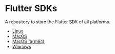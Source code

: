# Flutter SDKs

A repository to store the Flutter SDK of all platforms.

- [Linux](https://u.pcloud.link/publink/show?code=XZdfeSVZ57l0jGNUysmjSmPBOdx4oJgsyFl7)
- [MacOS](https://u.pcloud.link/publink/show?code=XZAfeSVZO7Vyotu6kNbu8nzsychbJB9bcpjV)
- [MacOS (arm64)](https://u.pcloud.link/publink/show?code=XZGfeSVZjxHadIklF9jkAlb7aYAMB81ngRtX)
- [Windows](https://u.pcloud.link/publink/show?code=XZrfeSVZzF6PmpLNC9FN8Xf109QbqJeY1EVX)
